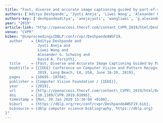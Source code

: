 ```yaml
---
title: "Fast, diverse and accurate image captioning guided by part-of-speech"
authors: ['Aditya Deshpande', 'Jyoti Aneja', 'Liwei Wang', 'Alexander G. Schwing', 'David A. Forsyth']
authors-key: ['deshpandeaditya', 'anejajyoti', 'wangliwei', 'g.alexander', 'a.david']
year: "2019"
article-link: "http://openaccess.thecvf.com/content_CVPR_2019/html/Deshpande_Fast_Diverse_and_Accurate_Image_Captioning_Guided_by_Part-Of-Speech_CVPR_2019_paper.html"
venue: "CVPR"
bibex: "@inproceedings{DBLP:conf/cvpr/DeshpandeAWSF19,
  author    = {Aditya Deshpande and
               Jyoti Aneja and
               Liwei Wang and
               Alexander G. Schwing and
               David A. Forsyth},
  title     = {Fast, Diverse and Accurate Image Captioning Guided by Part-Of-Speech},
  booktitle = {{IEEE} Conference on Computer Vision and Pattern Recognition, {CVPR}
               2019, Long Beach, CA, USA, June 16-20, 2019},
  pages     = {10695--10704},
  publisher = {Computer Vision Foundation / {IEEE}},
  year      = {2019},
  url       = {http://openaccess.thecvf.com/content\_CVPR\_2019/html/Deshpande\_Fast\_Diverse\_and\_Accurate\_Image\_Captioning\_Guided\_by\_Part-Of-Speech\_CVPR\_2019\_paper.html},
  doi       = {10.1109/CVPR.2019.01095},
  timestamp = {Mon, 20 Jan 2020 15:36:04 +0100},
  biburl    = {https://dblp.org/rec/conf/cvpr/DeshpandeAWSF19.bib},
  bibsource = {dblp computer science bibliography, https://dblp.org}
}"
---
```

